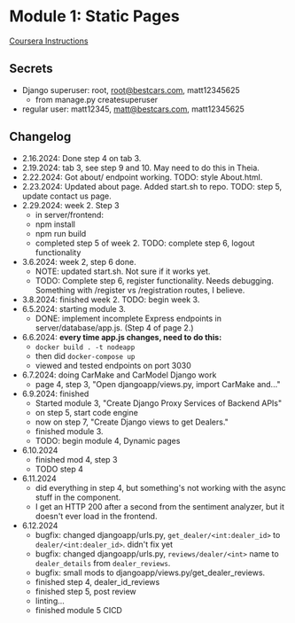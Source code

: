 # Module 1: Static Pages

[Coursera Instructions](https://cf-courses-data.s3.us.cloud-object-storage.appdomain.cloud/IBMSkillsNetwork-CD0321EN-Coursera/labs/v2/m1/AddStaticPages.md.html)

## Secrets

- Django superuser: root, root@bestcars.com, matt12345625
    - from manage.py createsuperuser
- regular user: matt12345, matt@bestcars.com, matt12345625



## Changelog

- 2.16.2024: Done step 4 on tab 3.
- 2.19.2024: tab 3, see step 9 and 10. May need to do this in Theia.
- 2.22.2024: Got about/ endpoint working.  TODO: style About.html.
- 2.23.2024: Updated about page.  Added start.sh to repo.  TODO: step 5, update contact us page.
- 2.29.2024: week 2.  Step 3
    - in server/frontend:
    - npm install
    - npm run build
    - completed step 5 of week 2.  TODO: complete step 6, logout functionality
- 3.6.2024: week 2, step 6 done.
    - NOTE: updated start.sh.  Not sure if it works yet.
    - TODO: Complete step 6, register functionality.  Needs debugging.  Something with /register vs /registration routes, I believe.
- 3.8.2024: finished week 2.  TODO: begin week 3.
- 6.5.2024: starting module 3.
    - DONE: implement incomplete Express endpoints in server/database/app.js.  (Step 4 of page 2.)
- 6.6.2024: **every time app.js changes, need to do this:**
    - `docker build . -t nodeapp`
    - then did `docker-compose up`
    - viewed and tested endpoints on port 3030
- 6.7.2024: doing CarMake and CarModel Django work
    - page 4, step 3, "Open djangoapp/views.py, import CarMake and..."
- 6.9.2024: finished
    - Started module 3, "Create Django Proxy Services of Backend APIs"
    - on step 5, start code engine
    - now on step 7, "Create Django views to get Dealers."
    - finished module 3.
    - TODO: begin module 4, Dynamic pages
- 6.10.2024
    - finished mod 4, step 3
    - TODO step 4
- 6.11.2024
    - did everything in step 4, but something's not working with the async stuff in the component.
    - I get an HTTP 200 after a second from the sentiment analyzer, but it doesn't ever load in the frontend.
- 6.12.2024
    - bugfix: changed djangoapp/urls.py, `get_dealer/<int:dealer_id>` to `dealer/<int:dealer_id>`.  didn't fix yet
    - bugfix: changed djangoapp/urls.py, `reviews/dealer/<int>` name to `dealer_details` from `dealer_reviews`.
    - bugfix: small mods to djangoapp/views.py/get_dealer_reviews.
    - finished step 4, dealer_id_reviews
    - finished step 5, post review
    - linting...
    - finished module 5 CICD